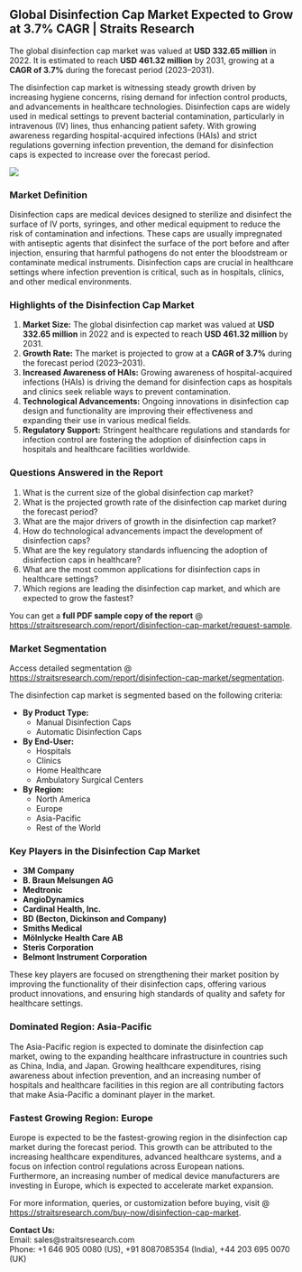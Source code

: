 <h2 data-start="88" data-end="349">Global Disinfection Cap Market Expected to Grow at 3.7% CAGR | Straits Research</h2>
<p data-start="88" data-end="349">The global disinfection cap market was valued at <strong data-start="191" data-end="213">USD 332.65 million</strong> in 2022. It is estimated to reach <strong data-start="248" data-end="270">USD 461.32 million</strong> by 2031, growing at a <strong data-start="293" data-end="309">CAGR of 3.7%</strong> during the forecast period (2023&ndash;2031).</p>
<p data-start="351" data-end="904">The disinfection cap market is witnessing steady growth driven by increasing hygiene concerns, rising demand for infection control products, and advancements in healthcare technologies. Disinfection caps are widely used in medical settings to prevent bacterial contamination, particularly in intravenous (IV) lines, thus enhancing patient safety. With growing awareness regarding hospital-acquired infections (HAIs) and strict regulations governing infection prevention, the demand for disinfection caps is expected to increase over the forecast period.</p>
<img src="https://healthcareblog61.wordpress.com/wp-content/uploads/2025/03/5.png">
<h3 data-start="906" data-end="931"><strong data-start="910" data-end="931">Market Definition</strong></h3>
<p data-start="933" data-end="1499">Disinfection caps are medical devices designed to sterilize and disinfect the surface of IV ports, syringes, and other medical equipment to reduce the risk of contamination and infections. These caps are usually impregnated with antiseptic agents that disinfect the surface of the port before and after injection, ensuring that harmful pathogens do not enter the bloodstream or contaminate medical instruments. Disinfection caps are crucial in healthcare settings where infection prevention is critical, such as in hospitals, clinics, and other medical environments.</p>
<h3 data-start="1501" data-end="1550"><strong data-start="1505" data-end="1550">Highlights of the Disinfection Cap Market</strong></h3>
<ol data-start="1552" data-end="2408">
<li data-start="1552" data-end="1708"><strong data-start="1555" data-end="1571">Market Size:</strong> The global disinfection cap market was valued at <strong data-start="1621" data-end="1643">USD 332.65 million</strong> in 2022 and is expected to reach <strong data-start="1677" data-end="1699">USD 461.32 million</strong> by 2031.</li>
<li data-start="1709" data-end="1822"><strong data-start="1712" data-end="1728">Growth Rate:</strong> The market is projected to grow at a <strong data-start="1766" data-end="1782">CAGR of 3.7%</strong> during the forecast period (2023&ndash;2031).</li>
<li data-start="1823" data-end="2029"><strong data-start="1826" data-end="1858">Increased Awareness of HAIs:</strong> Growing awareness of hospital-acquired infections (HAIs) is driving the demand for disinfection caps as hospitals and clinics seek reliable ways to prevent contamination.</li>
<li data-start="2030" data-end="2214"><strong data-start="2033" data-end="2064">Technological Advancements:</strong> Ongoing innovations in disinfection cap design and functionality are improving their effectiveness and expanding their use in various medical fields.</li>
<li data-start="2215" data-end="2408"><strong data-start="2218" data-end="2241">Regulatory Support:</strong> Stringent healthcare regulations and standards for infection control are fostering the adoption of disinfection caps in hospitals and healthcare facilities worldwide.</li>
</ol>
<h3 data-start="2410" data-end="2450"><strong data-start="2414" data-end="2450">Questions Answered in the Report</strong></h3>
<ol data-start="2452" data-end="3059">
<li data-start="2452" data-end="2518">What is the current size of the global disinfection cap market?</li>
<li data-start="2519" data-end="2614">What is the projected growth rate of the disinfection cap market during the forecast period?</li>
<li data-start="2615" data-end="2686">What are the major drivers of growth in the disinfection cap market?</li>
<li data-start="2687" data-end="2768">How do technological advancements impact the development of disinfection caps?</li>
<li data-start="2769" data-end="2870">What are the key regulatory standards influencing the adoption of disinfection caps in healthcare?</li>
<li data-start="2871" data-end="2957">What are the most common applications for disinfection caps in healthcare settings?</li>
<li data-start="2958" data-end="3059">Which regions are leading the disinfection cap market, and which are expected to grow the fastest?</li>
</ol>
<p data-start="3061" data-end="3267">You can get a <strong data-start="3075" data-end="3113">full PDF sample copy of the report</strong> @ <a href="https://straitsresearch.com/report/disinfection-cap-market/request-sample" target="_new" rel="noopener" data-start="3116" data-end="3266">https://straitsresearch.com/report/disinfection-cap-market/request-sample</a>.</p>
<h3 data-start="3269" data-end="3296"><strong data-start="3273" data-end="3296">Market Segmentation</strong></h3>
<p data-start="3298" data-end="3476">Access detailed segmentation @ <a href="https://straitsresearch.com/report/disinfection-cap-market/segmentation" target="_new" rel="noopener" data-start="3329" data-end="3475">https://straitsresearch.com/report/disinfection-cap-market/segmentation</a>.</p>
<p data-start="3478" data-end="3551">The disinfection cap market is segmented based on the following criteria:</p>
<ul data-start="3553" data-end="3818">
<li data-start="3553" data-end="3636"><strong data-start="3555" data-end="3575">By Product Type:</strong>
<ul data-start="3578" data-end="3636">
<li data-start="3578" data-end="3604">Manual Disinfection Caps</li>
<li data-start="3607" data-end="3636">Automatic Disinfection Caps</li>
</ul>
</li>
<li data-start="3637" data-end="3733"><strong data-start="3639" data-end="3655">By End-User:</strong>
<ul data-start="3658" data-end="3733">
<li data-start="3658" data-end="3669">Hospitals</li>
<li data-start="3672" data-end="3681">Clinics</li>
<li data-start="3684" data-end="3701">Home Healthcare</li>
<li data-start="3704" data-end="3733">Ambulatory Surgical Centers</li>
</ul>
</li>
<li data-start="3734" data-end="3818"><strong data-start="3736" data-end="3750">By Region:</strong>
<ul data-start="3753" data-end="3818">
<li data-start="3753" data-end="3768">North America</li>
<li data-start="3771" data-end="3779">Europe</li>
<li data-start="3782" data-end="3796">Asia-Pacific</li>
<li data-start="3799" data-end="3818">Rest of the World</li>
</ul>
</li>
</ul>
<h3 data-start="3820" data-end="3870"><strong data-start="3824" data-end="3870">Key Players in the Disinfection Cap Market</strong></h3>
<ul data-start="3872" data-end="4135">
<li data-start="3872" data-end="3888"><strong data-start="3874" data-end="3888">3M Company</strong></li>
<li data-start="3889" data-end="3916"><strong data-start="3891" data-end="3916">B. Braun Melsungen AG</strong></li>
<li data-start="3917" data-end="3932"><strong data-start="3919" data-end="3932">Medtronic</strong></li>
<li data-start="3933" data-end="3952"><strong data-start="3935" data-end="3952">AngioDynamics</strong></li>
<li data-start="3953" data-end="3980"><strong data-start="3955" data-end="3980">Cardinal Health, Inc.</strong></li>
<li data-start="3981" data-end="4021"><strong data-start="3983" data-end="4021">BD (Becton, Dickinson and Company)</strong></li>
<li data-start="4022" data-end="4042"><strong data-start="4024" data-end="4042">Smiths Medical</strong></li>
<li data-start="4043" data-end="4073"><strong data-start="4045" data-end="4073">M&ouml;lnlycke Health Care AB</strong></li>
<li data-start="4074" data-end="4098"><strong data-start="4076" data-end="4098">Steris Corporation</strong></li>
<li data-start="4099" data-end="4135"><strong data-start="4101" data-end="4135">Belmont Instrument Corporation</strong></li>
</ul>
<p data-start="4137" data-end="4377">These key players are focused on strengthening their market position by improving the functionality of their disinfection caps, offering various product innovations, and ensuring high standards of quality and safety for healthcare settings.</p>
<h3 data-start="4379" data-end="4419"><strong data-start="4383" data-end="4417">Dominated Region: Asia-Pacific</strong></h3>
<p data-start="4420" data-end="4833">The Asia-Pacific region is expected to dominate the disinfection cap market, owing to the expanding healthcare infrastructure in countries such as China, India, and Japan. Growing healthcare expenditures, rising awareness about infection prevention, and an increasing number of hospitals and healthcare facilities in this region are all contributing factors that make Asia-Pacific a dominant player in the market.</p>
<h3 data-start="4835" data-end="4875"><strong data-start="4839" data-end="4873">Fastest Growing Region: Europe</strong></h3>
<p data-start="4876" data-end="5299">Europe is expected to be the fastest-growing region in the disinfection cap market during the forecast period. This growth can be attributed to the increasing healthcare expenditures, advanced healthcare systems, and a focus on infection control regulations across European nations. Furthermore, an increasing number of medical device manufacturers are investing in Europe, which is expected to accelerate market expansion.</p>
<p data-start="5301" data-end="5495">For more information, queries, or customization before buying, visit @ <a href="https://straitsresearch.com/buy-now/disinfection-cap-market" target="_new" rel="noopener" data-start="5372" data-end="5494">https://straitsresearch.com/buy-now/disinfection-cap-market</a>.</p>
<p data-start="5502" data-end="5631"><strong data-start="5502" data-end="5517">Contact Us:</strong><br data-start="5517" data-end="5520" />Email: <a rel="noopener" data-start="5527" data-end="5552">sales@straitsresearch.com</a><br data-start="5552" data-end="5555" />Phone: +1 646 905 0080 (US), +91 8087085354 (India), +44 203 695 0070 (UK)</p>
